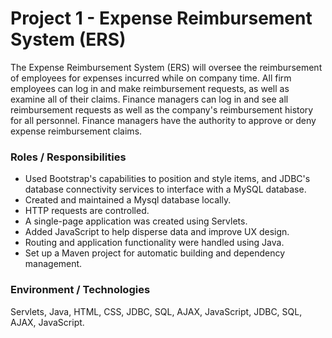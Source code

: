 # Project 1 - Expense Reimbursement System (ERS)

The Expense Reimbursement System (ERS) will oversee the reimbursement of employees for expenses incurred while on company time. All firm employees can log in and make reimbursement requests, as well as examine all of their claims. Finance managers can log in and see all reimbursement requests as well as the company's reimbursement history for all personnel. Finance managers have the authority to approve or deny expense reimbursement claims.

### Roles / Responsibilities
* Used Bootstrap's capabilities to position and style items, and JDBC's database connectivity services to interface with a MySQL database.
* Created and maintained a Mysql database locally.
* HTTP requests are controlled.
* A single-page application was created using Servlets.
* Added JavaScript to help disperse data and improve UX design.
* Routing and application functionality were handled using Java.
* Set up a Maven project for automatic building and dependency management.

### Environment / Technologies
Servlets, Java, HTML, CSS, JDBC, SQL, AJAX, JavaScript, JDBC, SQL, AJAX, JavaScript.
